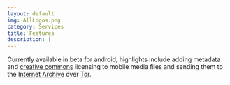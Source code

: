 ```yaml
---
layout: default
img: AllLogos.png
category: Services
title: Features
description: |
---
```

Currently available in beta for android, highlights include adding metadata and <a href="http://creativecommons.org/"> creative commons</a> licensing to mobile media files and sending them to the <a href="http://archive.org">Internet Archive</a> over <a href="https://www.torproject.org/Tor">Tor</a>.





